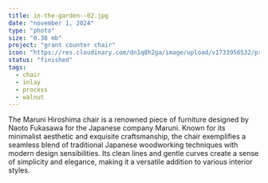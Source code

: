 ```yaml
---
title: in-the-garden--02.jpg
date: "november 1, 2024"
type: "photo"
size: "0.38 mb"
project: "grant counter chair"
icon: "https://res.cloudinary.com/dn1q8h2ga/image/upload/v1733956532/proportional.design-3.0/grant-counter-chair/IMG_1295_gytbck.webp"
status: "finished"
tags:
  - chair
  - inlay
  - process
  - walnut
---
```


The Maruni Hiroshima chair is a renowned piece of furniture designed by Naoto Fukasawa for the Japanese company Maruni. Known for its minimalist aesthetic and exquisite craftsmanship, the chair exemplifies a seamless blend of traditional Japanese woodworking techniques with modern design sensibilities.
Its clean lines and gentle curves create a sense of simplicity and elegance, making it a versatile addition to various interior styles.
